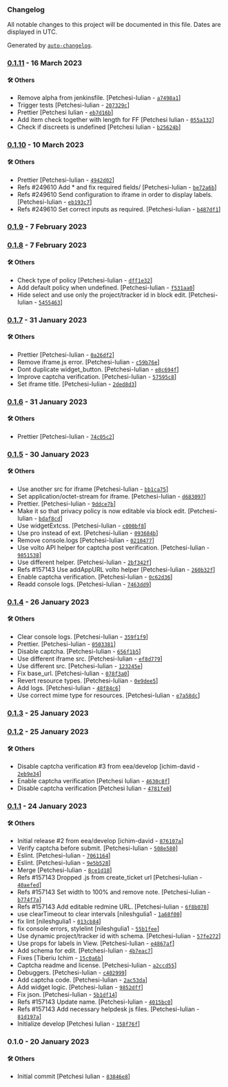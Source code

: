 ### Changelog

All notable changes to this project will be documented in this file. Dates are displayed in UTC.

Generated by [`auto-changelog`](https://github.com/CookPete/auto-changelog).

### [0.1.11](https://github.com/eea/volto-redmine-helpdesk/compare/0.1.10...0.1.11) - 16 March 2023

#### :hammer_and_wrench: Others

- Remove alpha from jenkinsfile. [Petchesi-Iulian - [`a7498a1`](https://github.com/eea/volto-redmine-helpdesk/commit/a7498a111856a5af5891a2a5ea562d0d66548df9)]
- Trigger tests [Petchesi-Iulian - [`207329c`](https://github.com/eea/volto-redmine-helpdesk/commit/207329c40a7183d0c184a32102f53c0d423df7d5)]
- Prettier [Petchesi Iulian - [`eb7d16b`](https://github.com/eea/volto-redmine-helpdesk/commit/eb7d16b56eb412e26ce19b6e6f1974faaa91b2fb)]
- Add item check together with length for FF [Petchesi Iulian - [`055a132`](https://github.com/eea/volto-redmine-helpdesk/commit/055a13220a298484fc98b9aba173320133d7cfc4)]
- Check if discreets is undefined [Petchesi Iulian - [`b25624b`](https://github.com/eea/volto-redmine-helpdesk/commit/b25624bf01631be4368f1ba7e0b9c186bdbdb0e8)]
### [0.1.10](https://github.com/eea/volto-redmine-helpdesk/compare/0.1.9...0.1.10) - 10 March 2023

#### :hammer_and_wrench: Others

- Prettier [Petchesi-Iulian - [`4942d02`](https://github.com/eea/volto-redmine-helpdesk/commit/4942d02bf3276f11eecb325a6c9e8a6e902b665c)]
- Refs #249610 Add * and fix required fields/ [Petchesi-Iulian - [`be72a6b`](https://github.com/eea/volto-redmine-helpdesk/commit/be72a6ba546040242cc2bf4a1db4173ae2f3fb6c)]
- Refs #249610 Send configuration to iframe in order to display labels. [Petchesi-Iulian - [`eb193c7`](https://github.com/eea/volto-redmine-helpdesk/commit/eb193c7769645cfc717c6c840551a022e69637f8)]
- Refs #249610 Set correct inputs as required. [Petchesi-Iulian - [`b487df1`](https://github.com/eea/volto-redmine-helpdesk/commit/b487df1b1edfe5ff69a72d4a0371404958d9ca95)]
### [0.1.9](https://github.com/eea/volto-redmine-helpdesk/compare/0.1.8...0.1.9) - 7 February 2023

### [0.1.8](https://github.com/eea/volto-redmine-helpdesk/compare/0.1.7...0.1.8) - 7 February 2023

#### :hammer_and_wrench: Others

- Check type of policy [Petchesi-Iulian - [`dff1e32`](https://github.com/eea/volto-redmine-helpdesk/commit/dff1e3291293ce66b0e1d8a27a71b6900369001f)]
- Add default policy when undefined. [Petchesi-Iulian - [`f531aa0`](https://github.com/eea/volto-redmine-helpdesk/commit/f531aa070afeabeda8f0bff9bd079e3a56e15ca6)]
- Hide select and use only the project/tracker id in block edit. [Petchesi-Iulian - [`5455463`](https://github.com/eea/volto-redmine-helpdesk/commit/5455463a8395b28c4bcb0b1892ea8be73f34fb63)]
### [0.1.7](https://github.com/eea/volto-redmine-helpdesk/compare/0.1.6...0.1.7) - 31 January 2023

#### :hammer_and_wrench: Others

- Prettier [Petchesi-Iulian - [`0a26df2`](https://github.com/eea/volto-redmine-helpdesk/commit/0a26df20ead1a540327538afaef5a98fcc8d510a)]
- Remove iframe.js error. [Petchesi-Iulian - [`c59b76e`](https://github.com/eea/volto-redmine-helpdesk/commit/c59b76e0e3a1881bc3a4c254ea44e9e8fca0d791)]
- Dont duplicate widget_button. [Petchesi-Iulian - [`e8c694f`](https://github.com/eea/volto-redmine-helpdesk/commit/e8c694f9c0846f005aed929a7a3d80a319e52277)]
- Improve captcha verification. [Petchesi-Iulian - [`57595c8`](https://github.com/eea/volto-redmine-helpdesk/commit/57595c81f1e02c1d3fd8d1d1f06dc28864406f75)]
- Set iframe title. [Petchesi-Iulian - [`2ded8d3`](https://github.com/eea/volto-redmine-helpdesk/commit/2ded8d3a438ea2ec21ba816a6fe3883e70be4b46)]
### [0.1.6](https://github.com/eea/volto-redmine-helpdesk/compare/0.1.5...0.1.6) - 31 January 2023

#### :hammer_and_wrench: Others

- Prettier [Petchesi-Iulian - [`74c05c2`](https://github.com/eea/volto-redmine-helpdesk/commit/74c05c2280b75ff9e8113e6701e077d8a1fc5212)]
### [0.1.5](https://github.com/eea/volto-redmine-helpdesk/compare/0.1.4...0.1.5) - 30 January 2023

#### :hammer_and_wrench: Others

- Use another src for iframe [Petchesi-Iulian - [`bb1ca75`](https://github.com/eea/volto-redmine-helpdesk/commit/bb1ca7538e073b99762d3462760f84c918c5e27f)]
- Set application/octet-stream for iframe. [Petchesi-Iulian - [`d683097`](https://github.com/eea/volto-redmine-helpdesk/commit/d683097035c2777e37a4780d39aa19f5426ccccd)]
- Prettier. [Petchesi-Iulian - [`9ddce7b`](https://github.com/eea/volto-redmine-helpdesk/commit/9ddce7baa116d48aaef2d78049cc8bed37080141)]
- Make it so that privacy policy is now editable via block edit. [Petchesi-Iulian - [`bdaf8cd`](https://github.com/eea/volto-redmine-helpdesk/commit/bdaf8cd1cc58a9886736c2f9a4671114f37b044c)]
- Use widgetExtcss. [Petchesi-Iulian - [`c000bf8`](https://github.com/eea/volto-redmine-helpdesk/commit/c000bf8ffe3d9db60df37f8519558dedba0fd3e1)]
- Use pro instead of ext. [Petchesi-Iulian - [`093684b`](https://github.com/eea/volto-redmine-helpdesk/commit/093684b721b5da12b7781c1f477c2d2e4dcee5bf)]
- Remove console.logs [Petchesi-Iulian - [`0210477`](https://github.com/eea/volto-redmine-helpdesk/commit/02104778f8da183c5c8b53b0dc997d2791df31b6)]
- Use volto API helper for captcha post verification. [Petchesi-Iulian - [`9851538`](https://github.com/eea/volto-redmine-helpdesk/commit/985153864396eb8fa79a04ae4cf80295b1a2d9be)]
- Use different helper. [Petchesi-Iulian - [`2bf342f`](https://github.com/eea/volto-redmine-helpdesk/commit/2bf342f7771b442168053e356c78a3d66c72b7d2)]
- Refs #157143 Use addAppURL volto helper [Petchesi-Iulian - [`260b32f`](https://github.com/eea/volto-redmine-helpdesk/commit/260b32fc4379477a569df2f2214857c686e41157)]
- Enable captcha verification. [Petchesi-Iulian - [`0c62d36`](https://github.com/eea/volto-redmine-helpdesk/commit/0c62d3614b6c944777c6c9ab2fd6748f5aa54ff4)]
- Readd console logs. [Petchesi-Iulian - [`7463dd9`](https://github.com/eea/volto-redmine-helpdesk/commit/7463dd951db06ed118a2b7e4d8274da1cd637c4e)]
### [0.1.4](https://github.com/eea/volto-redmine-helpdesk/compare/0.1.3...0.1.4) - 26 January 2023

#### :hammer_and_wrench: Others

- Clear console logs. [Petchesi-Iulian - [`359f1f9`](https://github.com/eea/volto-redmine-helpdesk/commit/359f1f93fc6061e4419deed0677dc0099fd87ff7)]
- Prettier. [Petchesi-Iulian - [`0503381`](https://github.com/eea/volto-redmine-helpdesk/commit/05033817807a6fd6279430d3e376364f2897d023)]
- Disable captcha. [Petchesi-Iulian - [`656f1b5`](https://github.com/eea/volto-redmine-helpdesk/commit/656f1b5eab9e12706e5971be21a32c5cbed1f9cd)]
- Use different iframe src. [Petchesi-Iulian - [`ef8d779`](https://github.com/eea/volto-redmine-helpdesk/commit/ef8d7790f8a96d4913d65bd4e3abd133eaaa3ad0)]
- Use different src. [Petchesi-Iulian - [`123245e`](https://github.com/eea/volto-redmine-helpdesk/commit/123245edd33dc6d9e627f9cf937e61b46f0257f3)]
- Fix base_url. [Petchesi-Iulian - [`078f3a0`](https://github.com/eea/volto-redmine-helpdesk/commit/078f3a07e7d67ee0e1b4c4ece2953904289142c5)]
- Revert resource types. [Petchesi-Iulian - [`0e9dee5`](https://github.com/eea/volto-redmine-helpdesk/commit/0e9dee5375bd335f38476eb32e7c461e1e6389b6)]
- Add logs. [Petchesi-Iulian - [`48f84c6`](https://github.com/eea/volto-redmine-helpdesk/commit/48f84c6b97be12b21bbd3724fac8ef9dfb70731a)]
- Use correct mime type for resources. [Petchesi-Iulian - [`e7a58dc`](https://github.com/eea/volto-redmine-helpdesk/commit/e7a58dcec45c1cb50fe96dc762d0e9eb75bbf70d)]
### [0.1.3](https://github.com/eea/volto-redmine-helpdesk/compare/0.1.2...0.1.3) - 25 January 2023

### [0.1.2](https://github.com/eea/volto-redmine-helpdesk/compare/0.1.1...0.1.2) - 25 January 2023

#### :hammer_and_wrench: Others

- Disable captcha verification #3 from eea/develop [ichim-david - [`2eb9e34`](https://github.com/eea/volto-redmine-helpdesk/commit/2eb9e3491857adcacb5a6ea0cbb66f3a703b4a24)]
- Enable captcha verification [Petchesi Iulian - [`4630c8f`](https://github.com/eea/volto-redmine-helpdesk/commit/4630c8f1f44bed577138aff0a9cd0235e7bf195c)]
- Disable captcha verification [Petchesi Iulian - [`4781fe0`](https://github.com/eea/volto-redmine-helpdesk/commit/4781fe05816b9ac6d5428e56b21de13c344bfeb2)]
### [0.1.1](https://github.com/eea/volto-redmine-helpdesk/compare/0.1.0...0.1.1) - 24 January 2023

#### :hammer_and_wrench: Others

- Initial release #2 from eea/develop [ichim-david - [`876107a`](https://github.com/eea/volto-redmine-helpdesk/commit/876107a2bce96bb410dea5aa92a3d7847cdf69d6)]
- Verify captcha before submit. [Petchesi-Iulian - [`508e580`](https://github.com/eea/volto-redmine-helpdesk/commit/508e580a611a779af31f1321380923cca5047793)]
- Eslint. [Petchesi-Iulian - [`7061164`](https://github.com/eea/volto-redmine-helpdesk/commit/7061164eff97e587f5219b4222c6be89fc5ed0c6)]
- Eslint. [Petchesi-Iulian - [`9e5b528`](https://github.com/eea/volto-redmine-helpdesk/commit/9e5b528a23a3a416036c67489f99070eafe22f9b)]
- Merge [Petchesi-Iulian - [`8ce1d18`](https://github.com/eea/volto-redmine-helpdesk/commit/8ce1d18b7b8ce5cd57c7e5c900ec8b3f4b0449dd)]
- Refs #157143 Dropped .js from create_ticket url [Petchesi-Iulian - [`40aefed`](https://github.com/eea/volto-redmine-helpdesk/commit/40aefed5acc3a6ac1e9d9c4c92becc618db83d6f)]
- Refs #157143 Set width to 100% and remove note. [Petchesi-Iulian - [`b774f7a`](https://github.com/eea/volto-redmine-helpdesk/commit/b774f7a4b4ed75d04d1b5a69e1503a52ac1f36e9)]
- Refs #157143 Add editable redmine URL. [Petchesi-Iulian - [`6f8b078`](https://github.com/eea/volto-redmine-helpdesk/commit/6f8b0787891050ad352e49350554847805c5d09a)]
- use clearTimeout to clear intervals [nileshgulia1 - [`1a68f00`](https://github.com/eea/volto-redmine-helpdesk/commit/1a68f0088d07d088b0ea3f46d05dfd5d10f5e186)]
- fix lint [nileshgulia1 - [`013cb84`](https://github.com/eea/volto-redmine-helpdesk/commit/013cb84f8be4f75f9f3b61a480135ec9ca5d8072)]
- fix console errors, stylelint [nileshgulia1 - [`55b1fee`](https://github.com/eea/volto-redmine-helpdesk/commit/55b1feecb5e75f12715cc8698a3eff9852c11e6c)]
- Use dynamic project/tracker id with schema. [Petchesi-Iulian - [`57fe272`](https://github.com/eea/volto-redmine-helpdesk/commit/57fe272d3001b0718f377943e5206e0026e459f5)]
- Use props for labels in View. [Petchesi-Iulian - [`e4867af`](https://github.com/eea/volto-redmine-helpdesk/commit/e4867af7d59baaf9f1474b25c82a38a6b3975afd)]
- Add schema for edit. [Petchesi-Iulian - [`4b7eac7`](https://github.com/eea/volto-redmine-helpdesk/commit/4b7eac78908098aeed08fe877d33b2db20c359c1)]
- Fixes [Tiberiu Ichim - [`15c0a6b`](https://github.com/eea/volto-redmine-helpdesk/commit/15c0a6b5912a37831a914433a8861d2c600bef44)]
- Captcha readme and license. [Petchesi-Iulian - [`a2ccd55`](https://github.com/eea/volto-redmine-helpdesk/commit/a2ccd559ebab2248e4653c097e4ee51551ede2ee)]
- Debuggers. [Petchesi-Iulian - [`c402999`](https://github.com/eea/volto-redmine-helpdesk/commit/c40299985383c04b06105cda7fd162dee3916cfa)]
- Add captcha code. [Petchesi-Iulian - [`2ac53da`](https://github.com/eea/volto-redmine-helpdesk/commit/2ac53dada55a113c5aa0e4f8413785f894acf210)]
- Add widget logic. [Petchesi-Iulian - [`9852dff`](https://github.com/eea/volto-redmine-helpdesk/commit/9852dff7a2347bae9730aeb493b6d0102d161dad)]
- Fix json. [Petchesi-Iulian - [`5b1df14`](https://github.com/eea/volto-redmine-helpdesk/commit/5b1df14f692cfd0747c45634e28d6231a67652c7)]
- Refs #157143 Update name. [Petchesi-Iulian - [`4015bc0`](https://github.com/eea/volto-redmine-helpdesk/commit/4015bc0a8d8a5968e1f84dd23e4aa0f360a21786)]
- Refs #157143 Add necessary helpdesk js files. [Petchesi-Iulian - [`81d197a`](https://github.com/eea/volto-redmine-helpdesk/commit/81d197adfb6216e833bf1b13b9b70b63facbb514)]
- Initialize develop [Petchesi Iulian - [`158f76f`](https://github.com/eea/volto-redmine-helpdesk/commit/158f76fd231964743f009550b150171aac7dac83)]
### 0.1.0 - 20 January 2023

#### :hammer_and_wrench: Others

- Initial commit [Petchesi Iulian - [`83846e8`](https://github.com/eea/volto-redmine-helpdesk/commit/83846e8c50208c9fa406c58a0cd3e0e7f47cd64f)]
